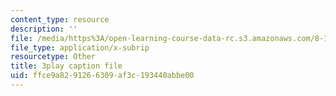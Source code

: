 ```yaml
---
content_type: resource
description: ''
file: /media/https%3A/open-learning-course-data-rc.s3.amazonaws.com/8-13-14-experimental-physics-i-ii-junior-lab-fall-2016-spring-2017/ffce9a8291266309af3c193440abbe00_w_Ufl9paaBc.srt
file_type: application/x-subrip
resourcetype: Other
title: 3play caption file
uid: ffce9a82-9126-6309-af3c-193440abbe00
---
```

